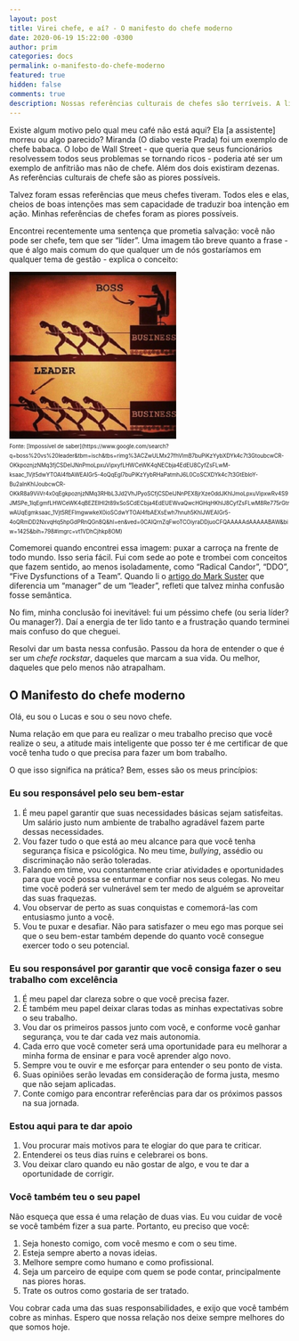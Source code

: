 ```yaml
---
layout: post
title: Virei chefe, e aí? - O manifesto do chefe moderno
date: 2020-06-19 15:22:00 -0300
author: prim
categories: docs
permalink: o-manifesto-do-chefe-moderno
featured: true
hidden: false
comments: true
description: Nossas referências culturais de chefes são terríveis. A literatura não ajuda e a vida real também não. O que é ser um bom chefe nos dias de hoje?
---
```


Existe algum motivo pelo qual meu café não está aqui? Ela [a assistente] morreu ou algo parecido? Miranda (O diabo veste Prada) foi um exemplo de chefe babaca. O lobo de Wall Street - que queria que seus funcionários resolvessem todos seus problemas se tornando ricos - poderia até ser um exemplo de anfitrião mas não de chefe. Além dos dois existiram dezenas. As referências culturais de chefe são as piores possíveis.

Talvez foram essas referências que meus chefes tiveram. Todos eles e elas, cheios de boas intenções mas sem capacidade de traduzir boa intenção em ação. Minhas referências de chefes foram as piores possíveis.

Encontrei recentemente uma sentença que prometia salvação: você não pode ser chefe, tem que ser “líder”. Uma imagem tão breve quanto a frase - que é algo mais comum do que qualquer um de nós gostaríamos em qualquer tema de gestão - explica o conceito:

<img src="/assets/images/posts/boss-leader.jpg" style="max-height:300px" />
<br />
<small><small>
Fonte: [Impossível de saber](https://www.google.com/search?q=boss%20vs%20leader&tbm=isch&tbs=rimg%3ACZwULMx27fhVImB7buPiKzYybXDYk4c7t3GtoubcwCR-OKkpoznjzNMq3fjCSDeIJNnPmoLpxuVipxyfLHWCeWK4qNECbja4EdEU8CyfZsFLwM-ksaac_1Vjt5dwYTOAI4fbAWEAIGr5-4oQqEgl7buPiKzYybRHaPatmhJ6L0CoSCXDYk4c7t3GtEbloY-Bu2aInKhIJoubcwCR-OKkR8a9ViiVr4x0qEgkpoznjzNMq3RHbL3Jd2VhJPyoSCfjCSDeIJNnPEX8jrXze0ddJKhIJmoLpxuVipxwRv4S9JMSPe_1IqEgmfLHWCeWK4qBEZEIHl2t89xSoSCdECbja4EdEUEWvaQwcHGHqHKhIJ8CyfZsFLwM8Re775rGtrwAUqEgmksaac_1Vjt5REFImgwwkeX0ioSCdwYTOAI4fbAEXsEwh7hnuh5KhIJWEAIGr5-4oQRmDD2NxvqHq5hpGdPRnQGn8Q&hl=en&ved=0CAIQrnZqFwoTCOiyraDDjuoCFQAAAAAdAAAAABAW&biw=1425&bih=798#imgrc=vt1VDhCjhkp8OM)
</small></small>

Comemorei quando encontrei essa imagem: puxar a carroça na frente de todo mundo. Isso seria fácil. Fui com sede ao pote e trombei com conceitos que fazem sentido, ao menos isoladamente, como “Radical Candor”, “DDO”, “Five Dysfunctions of a Team”.  Quando li o [artigo do Mark Suster](https://bothsidesofthetable.com/the-one-thing-that-great-leaders-understand-ba479e48bd9e) que diferencia um “manager” de um “leader”, refleti que talvez minha confusão fosse semântica.

No fim, minha conclusão foi inevitável: fui um péssimo chefe (ou seria líder? Ou manager?). Daí a energia de ter lido tanto e a frustração quando terminei mais confuso do que cheguei.

Resolvi dar um basta nessa confusão. Passou da hora de entender o que é ser um _chefe rockstar_, daqueles que marcam a sua vida. Ou melhor, daqueles que pelo menos não atrapalham.

## O Manifesto do chefe moderno

Olá, eu sou o Lucas e sou o seu novo chefe.

Numa relação em que para eu realizar o meu trabalho preciso que você realize o seu, a atitude mais inteligente que posso ter é me certificar de que você tenha tudo o que precisa para fazer um bom trabalho.

O que isso significa na prática? Bem, esses são os meus princípios:

### Eu sou responsável pelo seu bem-estar

1. É meu papel garantir que suas necessidades básicas sejam satisfeitas. Um salário justo num ambiente de trabalho agradável fazem parte dessas necessidades.
2. Vou fazer tudo o que está ao meu alcance para que você tenha segurança física e psicológica. No meu time, _bullying_, assédio ou discriminação não serão toleradas.
3. Falando em time, vou constantemente criar atividades e oportunidades para que você possa se enturmar e confiar nos seus colegas. No meu time você poderá ser vulnerável sem ter medo de alguém se aproveitar das suas fraquezas.
4. Vou observar de perto as suas conquistas e comemorá-las com entusiasmo junto a você.
5. Vou te puxar e desafiar. Não para satisfazer o meu ego mas porque sei que o seu bem-estar também depende do quanto você consegue exercer todo o seu potencial.

### Eu sou responsável por garantir que você consiga fazer o seu trabalho com excelência

1. É meu papel dar clareza sobre o que você precisa fazer.
2. É também meu papel deixar claras todas as minhas expectativas sobre o seu trabalho.
3. Vou dar os primeiros passos junto com você, e conforme você ganhar segurança, vou te dar cada vez mais autonomia.
4. Cada erro que você cometer será uma oportunidade para eu melhorar a minha forma de ensinar e para você aprender algo novo.
5. Sempre vou te ouvir e me esforçar para entender o seu ponto de vista.
6. Suas opiniões serão levadas em consideração de forma justa, mesmo que não sejam aplicadas.
7. Conte comigo para encontrar referências para dar os próximos passos na sua jornada.

### Estou aqui para te dar apoio

1. Vou procurar mais motivos para te elogiar do que para te criticar.
2. Entenderei os teus dias ruins e celebrarei os bons.
3. Vou deixar claro quando eu não gostar de algo, e vou te dar a oportunidade de corrigir.

### Você também teu o seu papel

Não esqueça que essa é uma relação de duas vias. Eu vou cuidar de você se você também fizer a sua parte.
Portanto, eu preciso que você:

1. Seja honesto comigo, com você mesmo e com o seu time.
2. Esteja sempre aberto a novas ideias.
3. Melhore sempre como humano e como profissional.
4. Seja um parceiro de equipe com quem se pode contar,  principalmente nas piores horas.
5. Trate os outros como gostaria de ser tratado.

Vou cobrar cada uma das suas responsabilidades, e exijo que você também cobre as minhas.
Espero que nossa relação nos deixe sempre melhores do que somos hoje.
